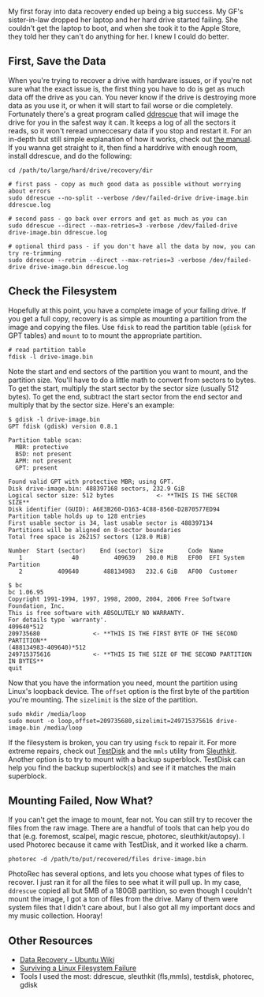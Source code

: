 ---
---

My first foray into data recovery ended up being a big success. My GF's sister-in-law dropped her laptop and her hard drive started failing. She couldn't get the laptop to boot, and when she took it to the Apple Store, they told her they can't do anything for her. I knew I could do better.

## First, Save the Data

When you're trying to recover a drive with hardware issues, or if you're not sure what the exact issue is, the first thing you have to do is get as much data off the drive as you can. You never know if the drive is destroying more data as you use it, or when it will start to fail worse or die completely. Fortunately there's a great program called [ddrescue](http://www.forensicswiki.org/wiki/Ddrescue) that will image the drive for you in the safest way it can. It keeps a log of all the sectors it reads, so it won't reread unneccesary data if you stop and restart it. For an in-depth but still simple explanation of how it works, check out [the manual](https://www.gnu.org/software/ddrescue/manual/ddrescue_manual.html). If you wanna get straight to it, then find a harddrive with enough room, install ddrescue, and do the following:

	cd /path/to/large/hard/drive/recovery/dir
    
	# first pass - copy as much good data as possible without worrying about errors
	sudo ddrescue --no-split --verbose /dev/failed-drive drive-image.bin ddrescue.log
    
    # second pass - go back over errors and get as much as you can
    sudo ddrescue --direct --max-retries=3 -verbose /dev/failed-drive drive-image.bin ddrescue.log
    
    # optional third pass - if you don't have all the data by now, you can try re-trimming
    sudo ddrescue --retrim --direct --max-retries=3 -verbose /dev/failed-drive drive-image.bin ddrescue.log

## Check the Filesystem

Hopefully at this point, you have a complete image of your failing drive. If you get a full copy, recovery is as simple as mounting a partition from the image and copying the files. Use `fdisk` to read the partition table (`gdisk` for GPT tables) and `mount` to to mount the appropriate partition.

	# read partition table
    fdisk -l drive-image.bin

Note the start and end sectors of the partition you want to mount, and the partition size. You'll have to do a little math to convert from sectors to bytes. To get the start, multiply the start sector by the sector size (usually 512 bytes). To get the end, subtract the start sector from the end sector and multiply that by the sector size. Here's an example:

	$ gdisk -l drive-image.bin 
    GPT fdisk (gdisk) version 0.8.1

    Partition table scan:
      MBR: protective
      BSD: not present
      APM: not present
      GPT: present

    Found valid GPT with protective MBR; using GPT.
    Disk drive-image.bin: 488397168 sectors, 232.9 GiB
    Logical sector size: 512 bytes            <- **THIS IS THE SECTOR SIZE**
    Disk identifier (GUID): A6E3B260-D163-4C88-8560-D2870577ED94
    Partition table holds up to 128 entries
    First usable sector is 34, last usable sector is 488397134
    Partitions will be aligned on 8-sector boundaries
    Total free space is 262157 sectors (128.0 MiB)

    Number  Start (sector)    End (sector)  Size       Code  Name
       1              40          409639   200.0 MiB   EF00  EFI System Partition
       2          409640       488134983   232.6 GiB   AF00  Customer
	
    $ bc
    bc 1.06.95
    Copyright 1991-1994, 1997, 1998, 2000, 2004, 2006 Free Software Foundation, Inc.
    This is free software with ABSOLUTELY NO WARRANTY.
    For details type `warranty'. 
    409640*512
    209735680               <- **THIS IS THE FIRST BYTE OF THE SECOND PARTITION**
    (488134983-409640)*512
    249715375616            <- **THIS IS THE SIZE OF THE SECOND PARTITION IN BYTES**
    quit

Now that you have the information you need, mount the partition using Linux's loopback device. The `offset` option is the first byte of the partition you're mounting. The `sizelimit` is the size of the partition.

	sudo mkdir /media/loop
    sudo mount -o loop,offset=209735680,sizelimit=249715375616 drive-image.bin /media/loop

If the filesystem is broken, you can try using `fsck` to repair it. For more extreme repairs, check out [TestDisk](http://www.cgsecurity.org/wiki/TestDisk) and the `mmls` utility from [Sleuthkit](http://sleuthkit.org/sleuthkit/). Another option is to try to mount with a backup superblock. TestDisk can help you find the backup superblock(s) and see if it matches the main superblock.

## Mounting Failed, Now What?

If you can't get the image to mount, fear not. You can still try to recover the files from the raw image. There are a handful of tools that can help you do that (e.g. foremost, scalpel, magic rescue, photorec, sleuthkit/autopsy). I used Photorec because it came with TestDisk, and it worked like a charm.

	photorec -d /path/to/put/recovered/files drive-image.bin
    
PhotoRec has several options, and lets you choose what types of files to recover. I just ran it for all the files to see what it will pull up. In my case, `ddrescue` copied all but 5MB of a 180GB partition, so even though I couldn't mount the image, I got a ton of files from the drive. Many of them were system files that I didn't care about, but I also got all my important docs and my music collection. Hooray!

## Other Resources

- [Data Recovery - Ubuntu Wiki](https://help.ubuntu.com/community/DataRecovery)
- [Surviving a Linux Filesystem Failure](http://www.cyberciti.biz/tips/surviving-a-linux-filesystem-failures.html)
- Tools I used the most: ddrescue, sleuthkit (fls,mmls), testdisk, photorec, gdisk